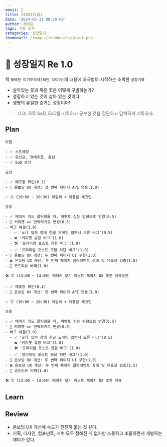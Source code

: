 ```yaml
---
emoji: 🌱
title: 240531(금)
date: '2024-05-31 08:30:00'
author: 제이든
tags: 기록 일지
categories: 성장일지
thumbnail: /images/thumbnails/plant.png
---
```


# 🌱 성장일지 Re 1.0

책 `행복한 이기주의자(웨인 다이어)`의 내용에 자극받아 시작하는 소박한 `성장기록`

- 살아있는 꽃과 죽은 꽃은 어떻게 구별하는가?
- 성장하고 있는 것이 살아 있는 것이다.
- 생명의 유일한 증거는 성장이다!

> (1.0) 하루 SoD, EoD를 기록하고 공부한 것을 간단하고 담백하게 기록하자.

## Plan

```plaintext
아침

- ✅ 스트레칭
- ✅ 유산균, 양배추즙, 홍삼
- ✅ SoD 쓰기

오전

- ✅ 메모장 확인(0.1)
- 🌱 온보딩 UX 개선: 첫 번째 페이지 API 연동(1.0)

✅ ⏰ (10:00 ~ 10:30) 데일리 + 제품팀 체크인

오후

- ✅ 메이커 카드 클릭했을 때, 이벤트 심는 방향으로 변경(0.5)
- 🌱 커피챗 => 연락하기로 변경(0.5)
- 버그 해결(3.0)
  - ✅ 'url 입력 창에 한글 도메인 입력시 오류 버그'(0.5)
  - ❌ '커피챗 요청 버그'(1.0)
  - 🛠️ '프리미엄 포스트 전환 버그'(1.0)
  - ✅ '프리미엄 포스트 모달 하단 버그'(1.0)
- 🌱 온보딩 UX 개선: 두 번째 페이지 UI 구현(1.0)
- ❌ 온보딩 UX 개선: 두 번째 페이지 클라이언트 상태 및 유효성 검증(1.5)
- 🌱 코드리뷰 버퍼(1.0)

🛠️ ⏰ (13:00 ~ 14:00) 메이커 찾기 리스트 페이지 UX 초안 리뷰오전

- ✅ 메모장 확인(0.1)
- 🌱 온보딩 UX 개선: 첫 번째 페이지 API 연동(1.0)

✅ ⏰ (10:00 ~ 10:30) 데일리 + 제품팀 체크인

오후

- ✅ 메이커 카드 클릭했을 때, 이벤트 심는 방향으로 변경(0.5)
- 🌱 커피챗 => 연락하기로 변경(0.5)
- 버그 해결(3.0)
  - ✅ 'url 입력 창에 한글 도메인 입력시 오류 버그'(0.5)
  - ❌ '커피챗 요청 버그'(1.0)
  - 🛠️ '프리미엄 포스트 전환 버그'(1.0)
  - ✅ '프리미엄 포스트 모달 하단 버그'(1.0)
- 🌱 온보딩 UX 개선: 두 번째 페이지 UI 구현(1.0)
- ❌ 온보딩 UX 개선: 두 번째 페이지 클라이언트 상태 및 유효성 검증(1.5)
- 🌱 코드리뷰 버퍼(1.0)

🛠️ ⏰ (13:00 ~ 14:00) 메이커 찾기 리스트 페이지 UX 초안 리뷰
```

## Learn

## Review

- 온보딩 UX 개선에 속도가 천천히 붙는 것 같다.
- 기획, 디자인, 컴포넌트, 서버 모두 정해진 게 없지만 소통하고 조율하면서 개발하는 재미가 있다.
